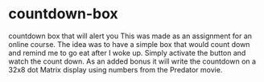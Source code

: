 # countdown-box
countdown box that will alert you
This was made as an assignment for an online course.
The idea was to have a simple box that would count down and remind me to go eat after I woke up.
Simply activate the button and watch the count down.
As an added bonus it will write the countdown on a 32x8 dot Matrix display using numbers from the Predator movie.
